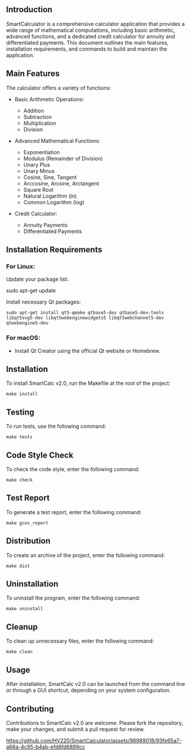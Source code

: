 ## Introduction

SmartCalculator is a comprehensive calculator application that provides a wide range of mathematical computations, including basic arithmetic, advanced functions, and a dedicated credit calculator for annuity and differentiated payments. This document outlines the main features, installation requirements, and commands to build and maintain the application.

## Main Features

The calculator offers a variety of functions:

- Basic Arithmetic Operations:
  - Addition
  - Subtraction
  - Multiplication
  - Division

- Advanced Mathematical Functions:
  - Exponentiation
  - Modulus (Remainder of Division)
  - Unary Plus
  - Unary Minus
  - Cosine, Sine, Tangent
  - Arccosine, Arcsine, Arctangent
  - Square Root
  - Natural Logarithm (ln)
  - Common Logarithm (log)

- Credit Calculator:
  - Annuity Payments
  - Differentiated Payments

## Installation Requirements

### For Linux:

Update your package list:

sudo apt-get update


Install necessary Qt packages:

`sudo apt-get install qt5-qmake qtbase5-dev qtbase5-dev-tools libqt5svg5-dev libqt5webenginewidgets5 libqt5webchannel5-dev qtwebengine5-dev`


### For macOS:

- Install Qt Creator using the official Qt website or Homebrew.

## Installation

To install SmartCalc v2.0, run the Makefile at the root of the project:

`make install`


## Testing

To run tests, use the following command:

`make tests`


## Code Style Check

To check the code style, enter the following command:

`make check`


## Test Report

To generate a test report, enter the following command:

`make gcov_report`


## Distribution

To create an archive of the project, enter the following command:

`make dist`


## Uninstallation

To uninstall the program, enter the following command:

`make uninstall`


## Cleanup

To clean up unnecessary files, enter the following command:

`make clean`


## Usage

After installation, SmartCalc v2.0 can be launched from the command line or through a GUI shortcut, depending on your system configuration.

## Contributing

Contributions to SmartCalc v2.0 are welcome. Please fork the repository, make your changes, and submit a pull request for review.

https://github.com/HV220/SmartCalculator/assets/96989018/93fe65a7-a68a-4c95-b4ab-efd8fd6899cc
